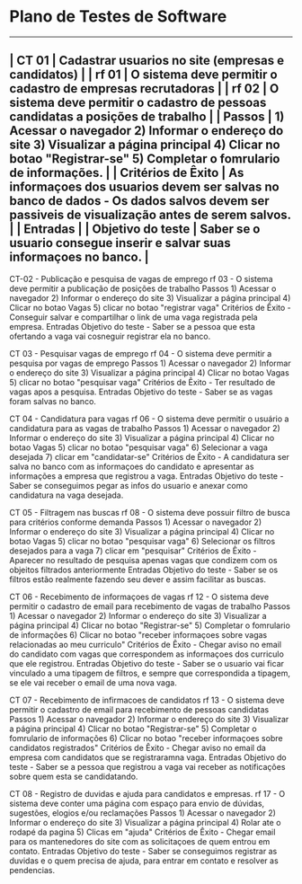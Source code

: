 # Plano de Testes de Software

-----------------------------------------------------------------------------------------------------------------------------------------------------------------------
| CT 01 | Cadastrar usuarios no site (empresas e candidatos) |
| rf 01 | O sistema deve permitir o cadastro de empresas recrutadoras |
| rf 02 | O sistema deve permitir o cadastro de pessoas candidatas a posições de trabalho |
| Passos	| 1) Acessar o navegador 2) Informar o endereço do site 3) Visualizar a página principal 4) Clicar no botao "Registrar-se" 5) Completar o fomrulario de informações. |
| Critérios de Êxito | As informaçoes dos usuarios devem ser salvas no banco de dados - Os dados salvos devem ser passiveis de visualização antes de serem salvos. |
| Entradas |
| Objetivo do teste | Saber se o usuario consegue inserir e salvar suas informaçoes no banco. |
-----------------------------------------------------------------------------------------------------------------------------------------------------------------------



CT-02 - Publicação e pesquisa de vagas de emprego
rf 03 - O sistema deve permitir a publicação de posições de trabalho
Passos 1) Acessar o navegador 2) Informar o endereço do site 3) Visualizar a página principal 4) Clicar no botao Vagas 5) clicar no botao "registrar vaga" 
Critérios de Êxito - Conseguir salvar e compartilhar o link de uma vaga registrada pela empresa.
Entradas
Objetivo do teste - Saber se a pessoa que esta ofertando a vaga vai cosneguir registrar ela no banco.




CT 03 - Pesquisar vagas de emprego
rf 04 - O sistema deve permitir a pesquisa por vagas de emprego
Passos 1) Acessar o navegador 2) Informar o endereço do site 3) Visualizar a página principal 4) Clicar no botao Vagas 5) clicar no botao "pesquisar vaga" 
Critérios de Êxito - Ter resultado de vagas apos a pesquisa.
Entradas
Objetivo do teste - Saber se as vagas foram salvas no banco.





CT 04 - Candidatura para vagas
rf 06 - O sistema deve permitir o usuário a candidatura para as vagas de trabalho
Passos 1) Acessar o navegador 2) Informar o endereço do site 3) Visualizar a página principal 4) Clicar no botao Vagas 5) clicar no botao "pesquisar vaga" 6) Selecionar a vaga desejada 7) clicar em "candidatar-se" 
Critérios de Êxito - A candidatura ser salva no banco com as informaçoes do candidato e apresentar as informações a empresa que registrou a vaga.
Entradas
Objetivo do teste - Saber se conseguimos pegar as infos do usuario e anexar como candidatura na vaga desejada.




CT 05 - Filtragem nas buscas
rf 08 - O sistema deve possuir filtro de busca para critérios conforme demanda
Passos 1) Acessar o navegador 2) Informar o endereço do site 3) Visualizar a página principal 4) Clicar no botao Vagas 5) clicar no botao "pesquisar vaga" 6) Selecionar os filtros desejados para a vaga 7) clicar em "pesquisar"
Critérios de Êxito - Aparecer no resultado de pesquisa apenas vagas que condizem com os objeitos filtrados anteriormente
Entradas
Objetivo do teste - Saber se os filtros estão realmente fazendo seu dever e assim facilitar as buscas.

CT 06 - Recebimento de informaçoes de vagas
rf 12 - O sistema deve permitir o cadastro de email para recebimento de vagas de trabalho
Passos 1) Acessar o navegador 2) Informar o endereço do site 3) Visualizar a página principal 4) Clicar no botao "Registrar-se" 5) Completar o fomrulario de informações 6) Clicar no botao "receber informaçoes sobre vagas relacionadas ao meu curriculo"
Critérios de Êxito - Chegar aviso no email do candidato com vagas que correspondem as informaçoes dos curriculo que ele registrou.
Entradas
Objetivo do teste - Saber se o usuario vai ficar vinculado a uma tipagem de filtros, e sempre que correspondida a tipagem, se ele vai receber o email de uma nova vaga.




CT 07 - Recebimento de infirmacoes de candidatos
rf 13 - O sistema deve permitir o cadastro de email para recebimento de pessoas candidatas
Passos 1) Acessar o navegador 2) Informar o endereço do site 3) Visualizar a página principal 4) Clicar no botao "Registrar-se" 5) Completar o fomrulario de informações 6) Clicar no botao "receber informaçoes sobre candidatos registrados"
Critérios de Êxito - Chegar aviso no email da empresa com candidatos que se registraramna vaga.
Entradas
Objetivo do teste - Saber se a pessoa que registrou a vaga vai receber as notificações sobre quem esta se candidatando.




CT 08 - Registro de duvidas e ajuda para candidatos e empresas.
rf 17 - O sistema deve conter uma página com espaço para envio de dúvidas, sugestões, elogios e/ou reclamações
Passos 1) Acessar o navegador 2) Informar o endereço do site 3) Visualizar a página principal 4) Rolar ate o rodapé da pagina 5) Clicas em "ajuda"
Critérios de Êxito - Chegar email para os mantenedores do site com as solicitaçoes de quem entrou em contato.
Entradas
Objetivo do teste - Saber se conseguimos registrar as duvidas e o quem precisa de ajuda, para entrar em contato e resolver as pendencias.
